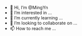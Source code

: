 - 👋 Hi, I’m @MingYn
- 👀 I’m interested in ...
- 🌱 I’m currently learning ...
- 💞️ I’m looking to collaborate on ...
- 📫 How to reach me ...

<!---
MingYn/MingYn is a ✨ special ✨ repository because its `README.md` (this file) appears on your GitHub profile.
You can click the Preview link to take a look at your changes.
--->
